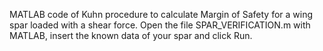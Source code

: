 MATLAB code of Kuhn procedure to calculate Margin of Safety for a wing spar loaded with a shear force.
Open the file SPAR_VERIFICATION.m with MATLAB, insert the known data of your spar and click Run.
